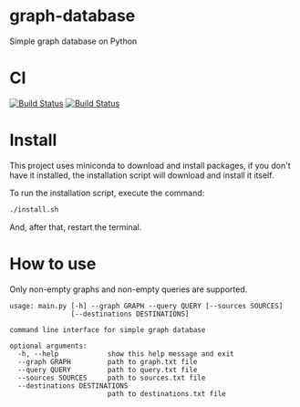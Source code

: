 # graph-database
Simple graph database on Python

# CI

[![Build Status](https://travis-ci.com/viabzalov/graph-database.svg?branch=dev)](https://travis-ci.com/viabzalov/graph-database)
[![Build Status](https://travis-ci.com/viabzalov/graph-database.svg?branch=master)](https://travis-ci.com/viabzalov/graph-database)

# Install

This project uses miniconda to download and install packages, if you don't have it installed, the installation script will download and install it itself.

To run the installation script, execute the command:

```bash
./install.sh
```

And, after that, restart the terminal.

# How to use

Only non-empty graphs and non-empty queries are supported.

```
usage: main.py [-h] --graph GRAPH --query QUERY [--sources SOURCES]
               [--destinations DESTINATIONS]

command line interface for simple graph database

optional arguments:
  -h, --help            show this help message and exit
  --graph GRAPH         path to graph.txt file
  --query QUERY         path to query.txt file
  --sources SOURCES     path to sources.txt file
  --destinations DESTINATIONS
                        path to destinations.txt file

```